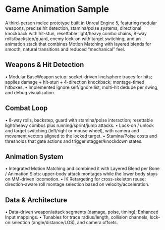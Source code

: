 # Game Animation Sample
A third-person melee prototype built in Unreal Engine 5, featuring modular weapons, precise hit detection, stamina/poise systems, directional knockback with hit-stun, resettable light/heavy combo chains, 8-way rolls/backstep/guard, enemy lock-on with target switching, and an animation stack that combines Motion Matching with layered blends for smooth, natural transitions and reduced “mechanical” feel.

## Weapons & Hit Detection
•	Modular BaseWeapon setup: socket-driven line/sphere traces for hits; applies damage + hit-stun + 4-direction knockback; montage-timed hitboxes.
•	Implemented ignore self/ignore list, multi-hit dedupe per swing, and debug visualization.

## Combat Loop
•	8-way rolls, backstep, guard with stamina/poise interaction; resettable light/heavy combos plus running/sprint/jump attacks.
•	Lock-on / unlock and target switching (left/right or mouse wheel), with camera and movement vectors aligned to the locked target.
•	Stamina/Poise costs and thresholds that gate actions and trigger stagger/knockdown states.

## Animation System
•	Integrated Motion Matching and combined it with Layered Blend per Bone / Animation Slots: upper-body attack montages while the lower body stays on MM-driven locomotion.
•	IK Retargeting for cross-skeleton reuse; direction-aware roll montage selection based on velocity/acceleration.

## Data & Architecture
•	Data-driven weapon/attack segments (damage, poise, timing); Enhanced Input mappings.
•	Tunables for trace radius/length, collision channels, lock-on selection (angle/distance/LOS), and camera offsets.
